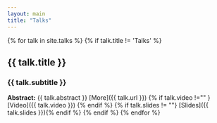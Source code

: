```yaml
---
layout: main
title: "Talks" 
---
```


{% for talk in site.talks %}
{% if talk.title != 'Talks' %}
## {{ talk.title }}
### {{ talk.subtitle }}
**Abstract:**
{{ talk.abstract }}
[More]({{ talk.url }}) {% if talk.video !="" } [Video]({{ talk.video }}) {% endif %} {% if talk.slides != ""} [Slides]({{ talk.slides }}){% endif %}
{% endif %}
{% endfor %}
